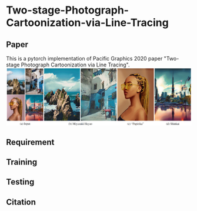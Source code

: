 # Two-stage-Photograph-Cartoonization-via-Line-Tracing
## Paper
This is a pytorch implementation of Pacific Graphics 2020 paper "Two-stage Photograph Cartoonization via Line Tracing". 
![image](https://github.com/biubiulsm/Two-stage-Photograph-Cartoonization-via-Line-Tracing/blob/master/representative.jpg)

## Requirement

## Training

## Testing

## Citation

